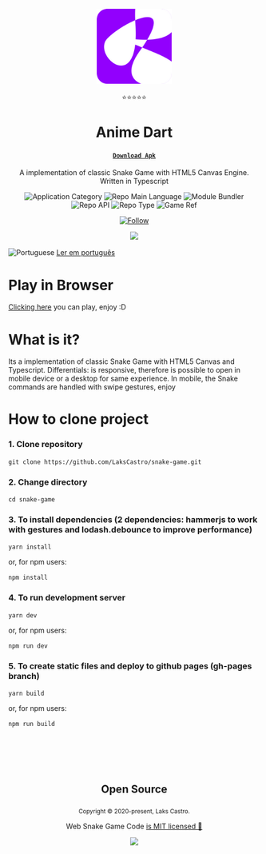 <p align="center">
  <img src="/assets/ic_launcher-xl.png" width="150" />
</p>
<p align="center">⭐⭐⭐⭐⭐</p>
<h1 align="center">Anime Dart</h1>
<h4 align="center"><a href="https://github.com/LaksCastro/anime-dart/releases/"><code>Download Apk</code></a></h4>
<p align="center">A implementation of classic Snake Game with HTML5 Canvas Engine. Written in Typescript</p>
<p align="center">
  <img  src="https://img.shields.io/badge/category-gamedev-orange" alt="Application Category" />
  <img  src="https://img.shields.io/badge/language-typescript-blue" alt="Repo Main Language" />
  <img  src="https://img.shields.io/badge/bundler-parcel-blueviolet" alt="Module Bundler" />
  <img  src="https://img.shields.io/badge/architecture-factory_functions-blueviolet" alt="Repo API" />
  <img  src="https://img.shields.io/badge/type-project-success" alt="Repo Type" />
  <img  src="https://img.shields.io/badge/name-snake_game-green" alt="Game Ref" />
</p>

<p align="center">
  <a href="https://www.linkedin.com/in/lakscastro" target="_blank">
    <img src="https://img.shields.io/twitter/url?label=Connect%20%40LaksCastro&logo=linkedin&url=https%3A%2F%2Fwww.twitter.com%2Flakscastro%2F" alt="Follow" />
  </a>
</p>

<p align="center">
  <img src="./src/assets/snake-game-printscreen.png" width="350">
</p>

<p>
  <img src="./src/assets/pt-br.png" alt="Portuguese" height="16">
  <a href="https://github.com/LaksCastro/snake-game/blob/master/README-ptbr.md">Ler em português</a>
</p>

# Play in Browser

[Clicking here](https://lakscastro.github.io/snake-game/) you can play, enjoy :D

# What is it?
Its a implementation of classic Snake Game with HTML5 Canvas and Typescript. Differentials: is responsive, therefore is possible to open in mobile device or a desktop for same experience. In mobile, the Snake commands are handled with swipe gestures, enjoy

# How to clone project

### 1. Clone repository

```
git clone https://github.com/LaksCastro/snake-game.git
```

### 2. Change directory

```
cd snake-game
```

### 3. To install dependencies (2 dependencies: hammerjs to work with gestures and lodash.debounce to improve performance)
```
yarn install
```
or, for npm users:
```
npm install
```

### 4. To run development server

```
yarn dev
```
or, for npm users:  
```
npm run dev
```

### 5. To create static files and deploy to github pages (gh-pages branch)

```
yarn build
```
or, for npm users:  
```
npm run build
```

<br>
<br>
<br>
<br>

<h2 align="center">
  Open Source
</h2>
<p align="center">
  <sub>Copyright © 2020-present, Laks Castro.</sub>
</p>
<p align="center">Web Snake Game Code <a href="https://github.com/LaksCastro/anime-dart/blob/master/LICENSE.md">is MIT licensed 💖</a></p>
<p align="center">
  <img src="./src/assets/logo64.png" width="35" />
</p>
